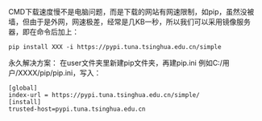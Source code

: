CMD下载速度慢不是电脑问题，而是下载的网站有网速限制，如pip，虽然没被墙，但由于是外网，网速极差，经常是几KB一秒，所以我们可以采用镜像服务器，即在命令后加上：
```shell
pip install XXX -i https://pypi.tuna.tsinghua.edu.cn/simple
```

永久解决方案：
在user文件夹里新建pip文件夹，再建pip.ini 例如C:/用户/XXXX/pip/pip.ini，写入：
```shell
[global]
index-url = https://pypi.tuna.tsinghua.edu.cn/simple/
[install]
trusted-host=pypi.tuna.tsinghua.edu.cn
```